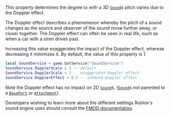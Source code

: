 This property determines the degree to with a 3D [`Sound`](https://create.roblox.com/docs/reference/engine/classes/Sound)s pitch
varies due to the Doppler effect.

The Doppler effect describes a phenomenon whereby the pitch of a sound
changes as the source and observer of the sound move further away, or
closer together. The Doppler effect can often be seen in real life, such
as when a car with a siren drives past.

Increasing this value exaggerates the impact of the Doppler effect,
whereas decreasing it minimizes it. By default, the value of this property
is 1.
```lua
local SoundService = game:GetService("SoundService")
SoundService.DopplerScale = 1 -- default
SoundService.DopplerScale = 2 -- exaggerated Doppler effect
SoundService.DopplerEffect = 0.5 -- subdued Doppler effect
```

Note the Doppler effect has no impact on 2D [`Sound`](https://create.roblox.com/docs/reference/engine/classes/Sound)s,
([`Sound`](https://create.roblox.com/docs/reference/engine/classes/Sound)s not parented to a [`BasePart`](https://create.roblox.com/docs/reference/engine/classes/BasePart) or [`Attachment`](https://create.roblox.com/docs/reference/engine/classes/Attachment)).

Developers wishing to learn more about the different settings Roblox's
sound engine uses should consult the
[FMOD documentation](https://create.roblox.com/docs/https://www.fmod.com/docs/api/content/generated/overview/3dsound.html).